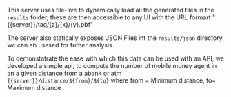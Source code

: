 

This server uses tile-live to dynamically load all the generated tiles in the `results` folder, these are then accessible to any UI with the URL formart
 "{{server}}/tag/{z}/{x}/{y}.pbf"
 
 
 The server also statically exposes JSON Files int the `results/json` directory wc can eb usesed for futher analysis.
 
 To demonstatrate the ease with which this data can be used with an API, we developed a simple api, to compute the number 
 of mobile money agent in an a given distance from a abank or atm
  `{{server}}/distance/${from}/${to}` 
  where from = Minimum distance, to= Maximum distance
